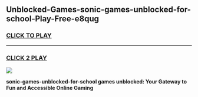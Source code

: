 
## Unblocked-Games-sonic-games-unblocked-for-school-Play-Free-e8qug
<h3>
<a href="https://premium76.site?title=sonic-games-unblocked-for-school&ref=18A1">CLICK TO PLAY</a></h3>
<hr>

<h3>
<a href="https://premium76.site?title=sonic-games-unblocked-for-school&ref=18A1">CLICK 2 PLAY</a>
  
</h3>

<a href="https://premium76.site?title=sonic-games-unblocked-for-school&ref=18A1"><img src="https://clearcache.store/games.png"></a>


**sonic-games-unblocked-for-school games unblocked: Your Gateway to Fun and Accessible Online Gaming**
